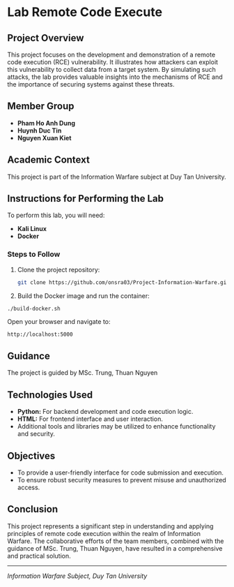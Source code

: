 # Lab Remote Code Execute

## Project Overview
This project focuses on the development and demonstration of a remote code execution (RCE) vulnerability. It illustrates how attackers can exploit this vulnerability to collect data from a target system. By simulating such attacks, the lab provides valuable insights into the mechanisms of RCE and the importance of securing systems against these threats.

## Member Group
- **Pham Ho Anh Dung**
- **Huynh Duc Tin**
- **Nguyen Xuan Kiet**

## Academic Context
This project is part of the Information Warfare subject at Duy Tan University.

## Instructions for Performing the Lab
To perform this lab, you will need:
- **Kali Linux**
- **Docker**

### Steps to Follow
1. Clone the project repository:
   ```sh
   git clone https://github.com/onsra03/Project-Information-Warfare.git
   ```
2. Build the Docker image and run the container:
```sh
./build-docker.sh
```
Open your browser and navigate to:
```
http://localhost:5000
```

## Guidance
The project is guided by MSc. Trung, Thuan Nguyen

## Technologies Used
- **Python:** For backend development and code execution logic.
- **HTML:** For frontend interface and user interaction.
- Additional tools and libraries may be utilized to enhance functionality and security.

## Objectives
- To provide a user-friendly interface for code submission and execution.
- To ensure robust security measures to prevent misuse and unauthorized access.

## Conclusion
This project represents a significant step in understanding and applying principles of remote code execution within the realm of Information Warfare. The collaborative efforts of the team members, combined with the guidance of MSc. Trung, Thuan Nguyen, have resulted in a comprehensive and practical solution.

---
*Information Warfare Subject, Duy Tan University*
